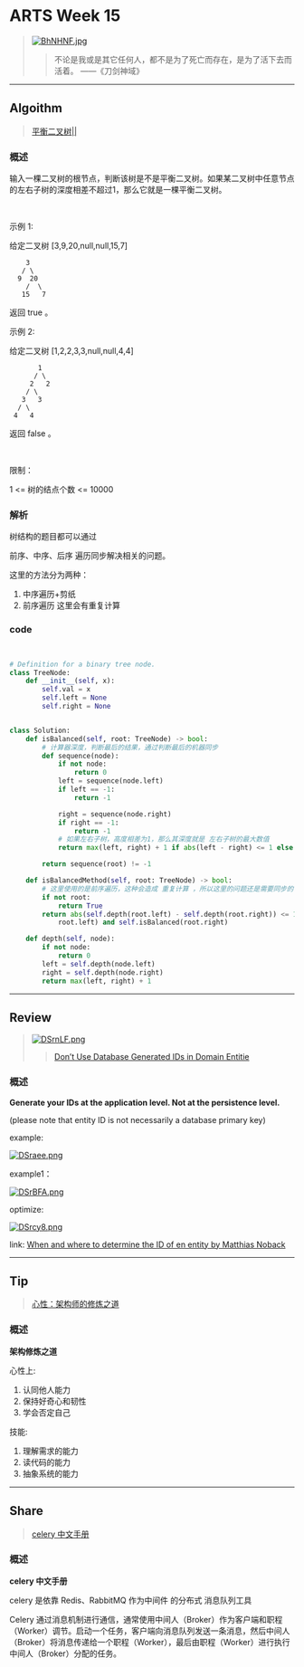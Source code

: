 # ARTS Week 15
>[![BhNHNF.jpg](https://s1.ax1x.com/2020/11/06/BhNHNF.jpg)](https://imgchr.com/i/BhNHNF)
>> 不论是我或是其它任何人，都不是为了死亡而存在，是为了活下去而活着。 ——《刀剑神域》

***
## Algoithm
>[平衡二叉树||](https://leetcode-cn.com/problems/ping-heng-er-cha-shu-lcof)

### 概述
输入一棵二叉树的根节点，判断该树是不是平衡二叉树。如果某二叉树中任意节点的左右子树的深度相差不超过1，那么它就是一棵平衡二叉树。

 

示例 1:

给定二叉树 [3,9,20,null,null,15,7]

        3
       / \
      9  20
        /  \
       15   7
返回 true 。

示例 2:

给定二叉树 [1,2,2,3,3,null,null,4,4]

           1
          / \
         2   2
        / \
       3   3
      / \
     4   4
返回 false 。

 

限制：

1 <= 树的结点个数 <= 10000


### 解析
树结构的题目都可以通过

前序、中序、后序 遍历同步解决相关的问题。

这里的方法分为两种：
1. 中序遍历+剪纸
2. 前序遍历 这里会有重复计算


### code
```python


# Definition for a binary tree node.
class TreeNode:
    def __init__(self, x):
        self.val = x
        self.left = None
        self.right = None


class Solution:
    def isBalanced(self, root: TreeNode) -> bool:
        # 计算器深度，判断最后的结果，通过判断最后的机器同步
        def sequence(node):
            if not node:
                return 0
            left = sequence(node.left)
            if left == -1:
                return -1

            right = sequence(node.right)
            if right == -1:
                return -1
            # 如果左右子树，高度相差为1，那么其深度就是 左右子树的最大数值
            return max(left, right) + 1 if abs(left - right) <= 1 else -1

        return sequence(root) != -1

    def isBalancedMethod(self, root: TreeNode) -> bool:
        # 这里使用的是前序遍历，这种会造成 重复计算 ，所以这里的问题还是需要同步的
        if not root:
            return True
        return abs(self.depth(root.left) - self.depth(root.right)) <= 1 and self.isBalanced(
            root.left) and self.isBalanced(root.right)

    def depth(self, node):
        if not node:
            return 0
        left = self.depth(node.left)
        right = self.depth(node.right)
        return max(left, right) + 1
```



***
## Review
>[![DSrnLF.png](https://s3.ax1x.com/2020/11/13/DSrnLF.png)](https://imgchr.com/i/DSrnLF)
>>[Don’t Use Database Generated IDs in Domain Entitie](https://medium.com/swlh/dont-use-database-generated-ids-d703d35e9cc4)

### 概述
**Generate your IDs at the application level. Not at the persistence level.** 

(please note that entity ID is not necessarily a database primary key)


example:

[![DSraee.png](https://s3.ax1x.com/2020/11/13/DSraee.png)](https://imgchr.com/i/DSraee)

example1：

[![DSrBFA.png](https://s3.ax1x.com/2020/11/13/DSrBFA.png)](https://imgchr.com/i/DSrBFA)

optimize: 

[![DSrcy8.png](https://s3.ax1x.com/2020/11/13/DSrcy8.png)](https://imgchr.com/i/DSrcy8)


link:
[When and where to determine the ID of en entity by Matthias Noback](https://matthiasnoback.nl/2018/05/when-and-where-to-determine-the-id-of-an-entity/)



***
## Tip
>[心性：架构师的修炼之道](https://time.geekbang.org/column/article/166014)

### 概述
**架构修炼之道**

心性上:
1. 认同他人能力
2. 保持好奇心和韧性
3. 学会否定自己

技能:
1. 理解需求的能力
2. 读代码的能力
3. 抽象系统的能力


***
## Share
>[celery 中文手册](https://www.celerycn.io/)

### 概述
**celery 中文手册**

celery 是依靠 Redis、RabbitMQ 作为中间件 的分布式 消息队列工具

Celery 通过消息机制进行通信，通常使用中间人（Broker）作为客户端和职程（Worker）调节。启动一个任务，客户端向消息队列发送一条消息，然后中间人（Broker）将消息传递给一个职程（Worker），最后由职程（Worker）进行执行中间人（Broker）分配的任务。





 